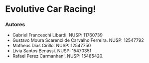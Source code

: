 # Evolutive Car Racing!


### Autores 
- Gabriel Franceschi Libardi. NUSP: 11760739
- Gustavo Moura Scarenci de Carvalho Ferreira. NUSP: 12547792
- Matheus Dias Cirillo. NUSP: 12547750
- Lívia Santos Benassi. NUSP: 15470351
- Rafael Perez Carmanhani. NUSP: 15485420.
